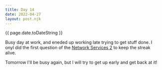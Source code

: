 ```yaml
---
title: Day 14
date: 2022-04-27
layout: post.njk
---
```


{{ page.date.toDateString }}

Busy day at work, and eneded up working late trying to get stuff done. I onyl did the first question of the [Network Services 2](https://tryhackme.com/room/networkservices2) to keep the streak alive.

Tomorrow I'll be busy again, but I will try to get up early and get back at it!